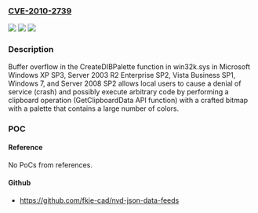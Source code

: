### [CVE-2010-2739](https://cve.mitre.org/cgi-bin/cvename.cgi?name=CVE-2010-2739)
![](https://img.shields.io/static/v1?label=Product&message=n%2Fa&color=blue)
![](https://img.shields.io/static/v1?label=Version&message=n%2Fa&color=blue)
![](https://img.shields.io/static/v1?label=Vulnerability&message=n%2Fa&color=brighgreen)

### Description

Buffer overflow in the CreateDIBPalette function in win32k.sys in Microsoft Windows XP SP3, Server 2003 R2 Enterprise SP2, Vista Business SP1, Windows 7, and Server 2008 SP2 allows local users to cause a denial of service (crash) and possibly execute arbitrary code by performing a clipboard operation (GetClipboardData API function) with a crafted bitmap with a palette that contains a large number of colors.

### POC

#### Reference
No PoCs from references.

#### Github
- https://github.com/fkie-cad/nvd-json-data-feeds

